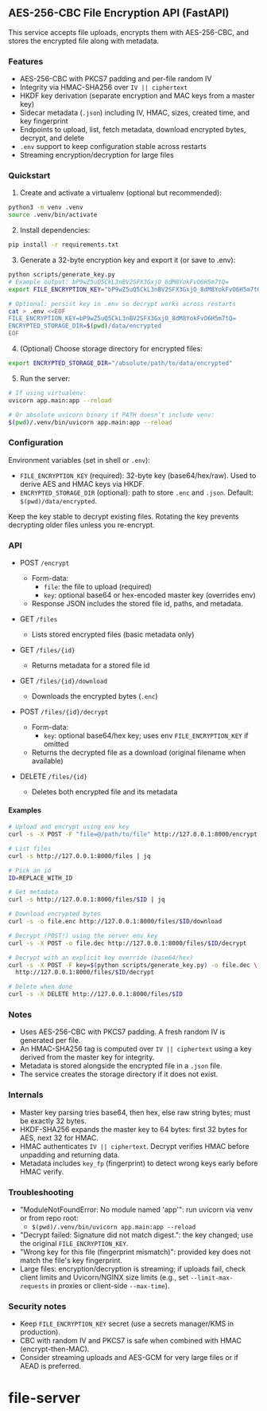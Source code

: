 ## AES-256-CBC File Encryption API (FastAPI)

This service accepts file uploads, encrypts them with AES-256-CBC, and stores the encrypted file along with metadata.

### Features

- AES-256-CBC with PKCS7 padding and per-file random IV
- Integrity via HMAC-SHA256 over `IV || ciphertext`
- HKDF key derivation (separate encryption and MAC keys from a master key)
- Sidecar metadata (`.json`) including IV, HMAC, sizes, created time, and key fingerprint
- Endpoints to upload, list, fetch metadata, download encrypted bytes, decrypt, and delete
- `.env` support to keep configuration stable across restarts
 - Streaming encryption/decryption for large files

### Quickstart

1) Create and activate a virtualenv (optional but recommended):

```bash
python3 -m venv .venv
source .venv/bin/activate
```

2) Install dependencies:

```bash
pip install -r requirements.txt
```

3) Generate a 32-byte encryption key and export it (or save to .env):

```bash
python scripts/generate_key.py
# Example output: bP9wZ5uQ5CkL3nBV2SFX3GxjO_8dM8YokFvO6H5m7tQ=
export FILE_ENCRYPTION_KEY="bP9wZ5uQ5CkL3nBV2SFX3GxjO_8dM8YokFvO6H5m7tQ="

# Optional: persist key in .env so decrypt works across restarts
cat > .env <<EOF
FILE_ENCRYPTION_KEY=bP9wZ5uQ5CkL3nBV2SFX3GxjO_8dM8YokFvO6H5m7tQ=
ENCRYPTED_STORAGE_DIR=$(pwd)/data/encrypted
EOF
```

4) (Optional) Choose storage directory for encrypted files:

```bash
export ENCRYPTED_STORAGE_DIR="/absolute/path/to/data/encrypted"
```

5) Run the server:

```bash
# If using virtualenv:
uvicorn app.main:app --reload

# Or absolute uvicorn binary if PATH doesn’t include venv:
$(pwd)/.venv/bin/uvicorn app.main:app --reload
```

### Configuration

Environment variables (set in shell or `.env`):

- `FILE_ENCRYPTION_KEY` (required): 32-byte key (base64/hex/raw). Used to derive AES and HMAC keys via HKDF.
- `ENCRYPTED_STORAGE_DIR` (optional): path to store `.enc` and `.json`. Default: `$(pwd)/data/encrypted`.

Keep the key stable to decrypt existing files. Rotating the key prevents decrypting older files unless you re-encrypt.

### API

- POST `/encrypt`
  - Form-data:
    - `file`: the file to upload (required)
    - `key`: optional base64 or hex-encoded master key (overrides env)
  - Response JSON includes the stored file id, paths, and metadata.

- GET `/files`
  - Lists stored encrypted files (basic metadata only)

- GET `/files/{id}`
  - Returns metadata for a stored file id

- GET `/files/{id}/download`
  - Downloads the encrypted bytes (`.enc`)

- POST `/files/{id}/decrypt`
  - Form-data:
    - `key`: optional base64/hex key; uses env `FILE_ENCRYPTION_KEY` if omitted
  - Returns the decrypted file as a download (original filename when available)

- DELETE `/files/{id}`
  - Deletes both encrypted file and its metadata

#### Examples

```bash
# Upload and encrypt using env key
curl -s -X POST -F "file=@/path/to/file" http://127.0.0.1:8000/encrypt

# List files
curl -s http://127.0.0.1:8000/files | jq

# Pick an id
ID=REPLACE_WITH_ID

# Get metadata
curl -s http://127.0.0.1:8000/files/$ID | jq

# Download encrypted bytes
curl -s -o file.enc http://127.0.0.1:8000/files/$ID/download

# Decrypt (POST!) using the server env key
curl -s -X POST -o file.dec http://127.0.0.1:8000/files/$ID/decrypt

# Decrypt with an explicit key override (base64/hex)
curl -s -X POST -F key=$(python scripts/generate_key.py) -o file.dec \
  http://127.0.0.1:8000/files/$ID/decrypt

# Delete when done
curl -s -X DELETE http://127.0.0.1:8000/files/$ID
```

### Notes

- Uses AES-256-CBC with PKCS7 padding. A fresh random IV is generated per file.
- An HMAC-SHA256 tag is computed over `IV || ciphertext` using a key derived from the master key for integrity.
- Metadata is stored alongside the encrypted file in a `.json` file.
- The service creates the storage directory if it does not exist.

### Internals

- Master key parsing tries base64, then hex, else raw string bytes; must be exactly 32 bytes.
- HKDF-SHA256 expands the master key to 64 bytes: first 32 bytes for AES, next 32 for HMAC.
- HMAC authenticates `IV || ciphertext`. Decrypt verifies HMAC before unpadding and returning data.
- Metadata includes `key_fp` (fingerprint) to detect wrong keys early before HMAC verify.

### Troubleshooting

- "ModuleNotFoundError: No module named 'app'": run uvicorn via venv or from repo root:
  - `$(pwd)/.venv/bin/uvicorn app.main:app --reload`
- "Decrypt failed: Signature did not match digest.": the key changed; use the original `FILE_ENCRYPTION_KEY`.
- "Wrong key for this file (fingerprint mismatch)": provided key does not match the file's key fingerprint.
 - Large files: encryption/decryption is streaming; if uploads fail, check client limits and Uvicorn/NGINX size limits (e.g., set `--limit-max-requests` in proxies or client-side `--max-time`).

### Security notes

- Keep `FILE_ENCRYPTION_KEY` secret (use a secrets manager/KMS in production).
- CBC with random IV and PKCS7 is safe when combined with HMAC (encrypt-then-MAC).
- Consider streaming uploads and AES-GCM for very large files or if AEAD is preferred.

# file-server
